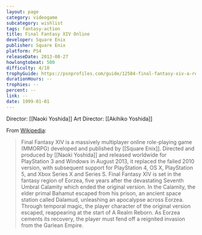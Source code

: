 ```yaml
---
layout: page
category: videogame
subcategory: wishlist
tags: fantasy-action
title: Final Fantasy XIV Online
developer: Square Enix
publisher: Square Enix
platform: PS4
releaseDate: 2013-08-27
howlongtobeat: 500
difficulty: 4/10
trophyGuide: https://psnprofiles.com/guide/12584-final-fantasy-xiv-a-realm-reborn-trophy-guide
durationHours: --
trophies: --
percent: --
link: --
date: 1999-01-01
---
```


Director: [[Naoki Yoshida]]
Art Director: [[Akihiko Yoshida]]

From [Wikipedia](https://en.wikipedia.org/wiki/Final_Fantasy_XIV):

> Final Fantasy XIV is a massively multiplayer online role-playing game (MMORPG) developed and published by [[Square Enix]]. Directed and produced by [[Naoki Yoshida]] and released worldwide for PlayStation 3 and Windows in August 2013, it replaced the failed 2010 version, with subsequent support for PlayStation 4, OS X, PlayStation 5, and Xbox Series X and Series S. Final Fantasy XIV is set in the fantasy region of Eorzea, five years after the devastating Seventh Umbral Calamity which ended the original version. In the Calamity, the elder primal Bahamut escaped from his prison, an ancient space station called Dalamud, unleashing an apocalypse across Eorzea. Through temporal magic, the player character of the original version escaped, reappearing at the start of A Realm Reborn. As Eorzea cements its recovery, the player must fend off a reignited invasion from the Garlean Empire.
